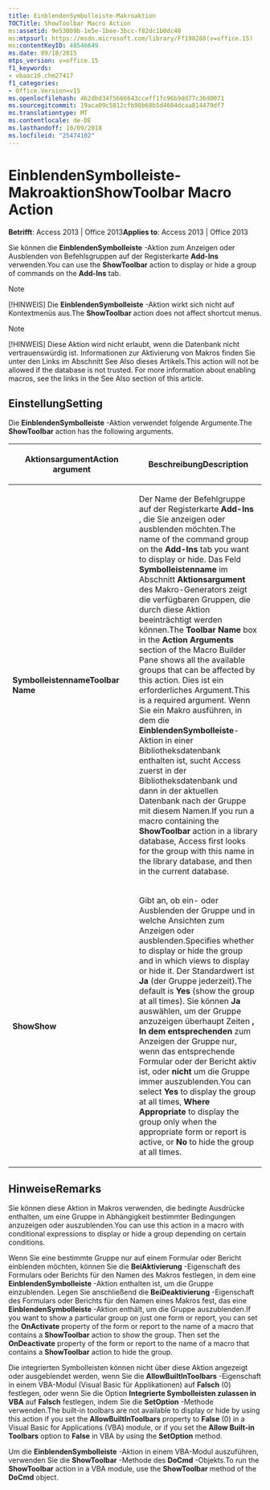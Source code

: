 ```yaml
---
title: EinblendenSymbolleiste-Makroaktion
TOCTitle: ShowToolbar Macro Action
ms:assetid: 9e53009b-1e5e-1bee-3bcc-f82dc1b0dc48
ms:mtpsurl: https://msdn.microsoft.com/library/Ff198288(v=office.15)
ms:contentKeyID: 48546649
ms.date: 09/18/2015
mtps_version: v=office.15
f1_keywords:
- vbaac10.chm27417
f1_categories:
- Office.Version=v15
ms.openlocfilehash: 462dbd34f5666643cceff1fc96b9dd77c36d0071
ms.sourcegitcommit: 19aca09c5812cfb98b68b5d4604dcaa814479df7
ms.translationtype: MT
ms.contentlocale: de-DE
ms.lasthandoff: 10/09/2018
ms.locfileid: "25474102"
---
```

# <a name="showtoolbar-macro-action"></a><span data-ttu-id="3eb65-102">EinblendenSymbolleiste-Makroaktion</span><span class="sxs-lookup"><span data-stu-id="3eb65-102">ShowToolbar Macro Action</span></span>


<span data-ttu-id="3eb65-103">**Betrifft**: Access 2013 | Office 2013</span><span class="sxs-lookup"><span data-stu-id="3eb65-103">**Applies to**: Access 2013 | Office 2013</span></span>

<span data-ttu-id="3eb65-104">Sie können die **EinblendenSymbolleiste** -Aktion zum Anzeigen oder Ausblenden von Befehlsgruppen auf der Registerkarte **Add-Ins** verwenden.</span><span class="sxs-lookup"><span data-stu-id="3eb65-104">You can use the **ShowToolbar** action to display or hide a group of commands on the **Add-Ins** tab.</span></span>


> [!NOTE]
> <P><span data-ttu-id="3eb65-105">[!HINWEIS] Die <STRONG>EinblendenSymbolleiste</STRONG> -Aktion wirkt sich nicht auf Kontextmenüs aus.</span><span class="sxs-lookup"><span data-stu-id="3eb65-105">The <STRONG>ShowToolbar</STRONG> action does not affect shortcut menus.</span></span></P>




> [!NOTE]
> <P><span data-ttu-id="3eb65-p101">[!HINWEIS] Diese Aktion wird nicht erlaubt, wenn die Datenbank nicht vertrauenswürdig ist. Informationen zur Aktivierung von Makros finden Sie unter den Links im Abschnitt See Also dieses Artikels.</span><span class="sxs-lookup"><span data-stu-id="3eb65-p101">This action will not be allowed if the database is not trusted. For more information about enabling macros, see the links in the See Also section of this article.</span></span></P>



## <a name="setting"></a><span data-ttu-id="3eb65-108">Einstellung</span><span class="sxs-lookup"><span data-stu-id="3eb65-108">Setting</span></span>

<span data-ttu-id="3eb65-109">Die **EinblendenSymbolleiste** -Aktion verwendet folgende Argumente.</span><span class="sxs-lookup"><span data-stu-id="3eb65-109">The **ShowToolbar** action has the following arguments.</span></span>

<table>
<colgroup>
<col style="width: 50%" />
<col style="width: 50%" />
</colgroup>
<thead>
<tr class="header">
<th><p><span data-ttu-id="3eb65-110">Aktionsargument</span><span class="sxs-lookup"><span data-stu-id="3eb65-110">Action argument</span></span></p></th>
<th><p><span data-ttu-id="3eb65-111">Beschreibung</span><span class="sxs-lookup"><span data-stu-id="3eb65-111">Description</span></span></p></th>
</tr>
</thead>
<tbody>
<tr class="odd">
<td><p><span data-ttu-id="3eb65-112"><strong>Symbolleistenname</strong></span><span class="sxs-lookup"><span data-stu-id="3eb65-112"><strong>Toolbar Name</strong></span></span></p></td>
<td><p><span data-ttu-id="3eb65-113">Der Name der Befehlgruppe auf der Registerkarte <strong>Add-Ins</strong> , die Sie anzeigen oder ausblenden möchten.</span><span class="sxs-lookup"><span data-stu-id="3eb65-113">The name of the command group on the <strong>Add-Ins</strong> tab you want to display or hide.</span></span> <span data-ttu-id="3eb65-114">Das Feld <strong>Symbolleistenname</strong> im Abschnitt <strong>Aktionsargument</strong> des Makro-Generators zeigt die verfügbaren Gruppen, die durch diese Aktion beeinträchtigt werden können.</span><span class="sxs-lookup"><span data-stu-id="3eb65-114">The <strong>Toolbar Name</strong> box in the <strong>Action Arguments</strong> section of the Macro Builder Pane shows all the available groups that can be affected by this action.</span></span> <span data-ttu-id="3eb65-115">Dies ist ein erforderliches Argument.</span><span class="sxs-lookup"><span data-stu-id="3eb65-115">This is a required argument.</span></span> <span data-ttu-id="3eb65-116">Wenn Sie ein Makro ausführen, in dem die <strong>EinblendenSymbolleiste</strong>-Aktion in einer Bibliotheksdatenbank enthalten ist, sucht Access zuerst in der Bibliotheksdatenbank und dann in der aktuellen Datenbank nach der Gruppe mit diesem Namen.</span><span class="sxs-lookup"><span data-stu-id="3eb65-116">If you run a macro containing the <strong>ShowToolbar</strong> action in a library database, Access first looks for the group with this name in the library database, and then in the current database.</span></span></p></td>
</tr>
<tr class="even">
<td><p><span data-ttu-id="3eb65-117"><strong>Show</strong></span><span class="sxs-lookup"><span data-stu-id="3eb65-117"><strong>Show</strong></span></span></p></td>
<td><p><span data-ttu-id="3eb65-118">Gibt an, ob ein- oder Ausblenden der Gruppe und in welche Ansichten zum Anzeigen oder ausblenden.</span><span class="sxs-lookup"><span data-stu-id="3eb65-118">Specifies whether to display or hide the group and in which views to display or hide it.</span></span> <span data-ttu-id="3eb65-119">Der Standardwert ist <strong>Ja</strong> (der Gruppe jederzeit).</span><span class="sxs-lookup"><span data-stu-id="3eb65-119">The default is <strong>Yes</strong> (show the group at all times).</span></span> <span data-ttu-id="3eb65-120">Sie können <strong>Ja</strong> auswählen, um der Gruppe anzuzeigen überhaupt Zeiten <strong>, In dem entsprechenden</strong> zum Anzeigen der Gruppe nur, wenn das entsprechende Formular oder der Bericht aktiv ist, oder <strong>nicht</strong> um die Gruppe immer auszublenden.</span><span class="sxs-lookup"><span data-stu-id="3eb65-120">You can select <strong>Yes</strong> to display the group at all times, <strong>Where Appropriate</strong> to display the group only when the appropriate form or report is active, or <strong>No</strong> to hide the group at all times.</span></span></p></td>
</tr>
</tbody>
</table>


## <a name="remarks"></a><span data-ttu-id="3eb65-121">Hinweise</span><span class="sxs-lookup"><span data-stu-id="3eb65-121">Remarks</span></span>

<span data-ttu-id="3eb65-122">Sie können diese Aktion in Makros verwenden, die bedingte Ausdrücke enthalten, um eine Gruppe in Abhängigkeit bestimmter Bedingungen anzuzeigen oder auszublenden.</span><span class="sxs-lookup"><span data-stu-id="3eb65-122">You can use this action in a macro with conditional expressions to display or hide a group depending on certain conditions.</span></span>

<span data-ttu-id="3eb65-p104">Wenn Sie eine bestimmte Gruppe nur auf einem Formular oder Bericht einblenden möchten, können Sie die **BeiAktivierung** -Eigenschaft des Formulars oder Berichts für den Namen des Makros festlegen, in dem eine **EinblendenSymbolleiste** -Aktion enthalten ist, um die Gruppe einzublenden. Legen Sie anschließend die **BeiDeaktivierung** -Eigenschaft des Formulars oder Berichts für den Namen eines Makros fest, das eine **EinblendenSymbolleiste** -Aktion enthält, um die Gruppe auszublenden.</span><span class="sxs-lookup"><span data-stu-id="3eb65-p104">If you want to show a particular group on just one form or report, you can set the **OnActivate** property of the form or report to the name of a macro that contains a **ShowToolbar** action to show the group. Then set the **OnDeactivate** property of the form or report to the name of a macro that contains a **ShowToolbar** action to hide the group.</span></span>

<span data-ttu-id="3eb65-125">Die integrierten Symbolleisten können nicht über diese Aktion angezeigt oder ausgeblendet werden, wenn Sie die **AllowBuiltInToolbars** -Eigenschaft in einem VBA-Modul (Visual Basic für Applikationen) auf **Falsch** (0) festlegen, oder wenn Sie die Option **Integrierte Symbolleisten zulassen in VBA** auf **Falsch** festlegen, indem Sie die **SetOption** -Methode verwenden.</span><span class="sxs-lookup"><span data-stu-id="3eb65-125">The built-in toolbars are not available to display or hide by using this action if you set the **AllowBuiltInToolbars** property to **False** (0) in a Visual Basic for Applications (VBA) module, or if you set the **Allow Built-in Toolbars** option to **False** in VBA by using the **SetOption** method.</span></span>

<span data-ttu-id="3eb65-126">Um die **EinblendenSymbolleiste** -Aktion in einem VBA-Modul auszuführen, verwenden Sie die **ShowToolbar** -Methode des **DoCmd** -Objekts.</span><span class="sxs-lookup"><span data-stu-id="3eb65-126">To run the **ShowToolbar** action in a VBA module, use the **ShowToolbar** method of the **DoCmd** object.</span></span>

